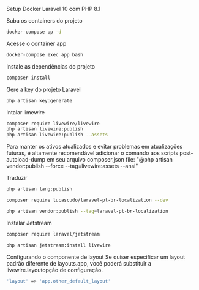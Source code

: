 Setup Docker Laravel 10 com PHP 8.1

Suba os containers do projeto
```sh
docker-compose up -d
```


Acesse o container app
```sh
docker-compose exec app bash
```


Instale as dependências do projeto
```sh
composer install
```


Gere a key do projeto Laravel
```sh
php artisan key:generate
```

Intalar limewire
```sh
composer require livewire/livewire
php artisan livewire:publish 
php artisan livewire:publish --assets
```
Para manter os ativos atualizados e evitar problemas em atualizações futuras, é altamente recomendável adicionar o comando aos scripts post-autoload-dump em seu arquivo composer.json file:
"@php artisan vendor:publish --force --tag=livewire:assets --ansi"

Traduzir
```sh
php artisan lang:publish

composer require lucascudo/laravel-pt-br-localization --dev

php artisan vendor:publish --tag=laravel-pt-br-localization
```

Instalar Jetstream
```sh
composer require laravel/jetstream

php artisan jetstream:install livewire 
```

Configurando o componente de layout
Se quiser especificar um layout padrão diferente de layouts.app, você poderá substituir a livewire.layoutopção de configuração.
```sh
'layout' => 'app.other_default_layout'
```



